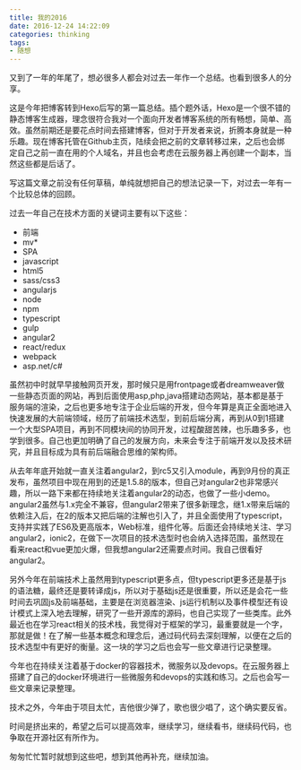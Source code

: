 ```yaml
---
title: 我的2016
date: 2016-12-24 14:22:09
categories: thinking
tags:
- 随想
---
```

又到了一年的年尾了，想必很多人都会对过去一年作一个总结。也看到很多人的分享。

这是今年把博客转到Hexo后写的第一篇总结。插个题外话，Hexo是一个很不错的静态博客生成器，理念很符合我对一个面向开发者博客系统的所有畅想，简单、高效。虽然前期还是要花点时间去搭建博客，但对于开发者来说，折腾本身就是一种乐趣。现在博客托管在Github主页，陆续会把之前的文章转移过来，之后也会绑定自己之前一直在用的个人域名，并且也会考虑在云服务器上再创建一个副本，当然这些都是后话了。

写这篇文章之前没有任何草稿，单纯就想把自己的想法记录一下，对过去一年有一个比较总体的回顾。

过去一年自己在技术方面的关键词主要有以下这些：
- 前端
- mv*
- SPA
- javascript
- html5
- sass/css3
- angularjs
- node
- npm
- typescript
- gulp
- angular2
- react/redux
- webpack
- asp.net/c#

虽然初中时就早早接触网页开发，那时候只是用frontpage或者dreamweaver做一些静态页面的网站，再到后面使用asp,php,java搭建动态网站，基本都是基于服务端的渲染，之后也更多地专注于企业后端的开发，但今年算是真正全面地进入快速发展的大前端领域，经历了前端技术选型，到前后端分离，再到从0到1搭建一个大型SPA项目，再到不同模块间的协同开发，过程酸甜苦辣，也乐趣多多，也学到很多。自己也更加明确了自己的发展方向，未来会专注于前端开发以及技术研究，并且目标成为具有前后端融合思维的架构师。

从去年年底开始就一直关注着angular2，到rc5又引入module，再到9月份的真正发布，虽然项目中现在用到的还是1.5.8的版本，但自己对angular2也非常感兴趣，所以一路下来都在持续地关注着angular2的动态，也做了一些小demo。angular2虽然与1.x完全不兼容，但angular2带来了很多新理念，继1.x带来后端的依赖注入后，在2的版本又把后端的注解也引入了，并且全面使用了typescript，支持并实践了ES6及更高版本，Web标准，组件化等。后面还会持续地关注、学习angular2，ionic2，在做下一次项目的技术选型时也会纳入选择范围，虽然现在看来react和vue更加火爆，但我想angular2还需要点时间。我自己很看好angular2。

另外今年在前端技术上虽然用到typescript更多点，但typescript更多还是基于js的语法糖，最终还是要转译成js，所以对于基础js还是很重要，所以还是会花一些时间去巩固js及前端基础，主要是在浏览器渲染、js运行机制以及事件模型还有设计模式上深入地去理解，研究了一些开源库的源码，也自己实现了一些类库。此外最近也在学习react相关的技术栈，我觉得对于框架的学习，最重要就是一个字，那就是做！在了解一些基本概念和理念后，通过码代码去深刻理解，以便在之后的技术选型中有更好的衡量。这一块的学习之后也会写一些文章进行记录整理。

今年也在持续关注着基于docker的容器技术，微服务以及devops。在云服务器上搭建了自己的docker环境进行一些微服务和devops的实践和练习。之后也会写一些文章来记录整理。

技术之外，今年由于项目太忙，吉他很少弹了，歌也很少唱了，这个确实要反省。

时间是挤出来的，希望之后可以提高效率，继续学习，继续看书，继续码代码，也争取在开源社区有所作为。

匆匆忙忙暂时就想到这些吧，想到其他再补充，继续加油。